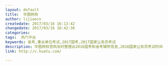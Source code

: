```yaml
---
layout: default
title:  华图网校
author: lijiaocn
createdate: 2017/03/16 16:13:42
changedate: 2017/03/16 18:42:36
categories:
tags:  热门平台
keywords: 省考,事业单位考试,2017国考,2017国家公务员考试
description: 华图网校官网及时整理出2016国考和省考辅导信息,2016国家公务员考试时间,国家公务员考试公告等国考及省考资讯.以及事业单位招聘,事业单位考试培训及辅导等事业单位考试信息
link: http://v.huatu.com/

---
```

